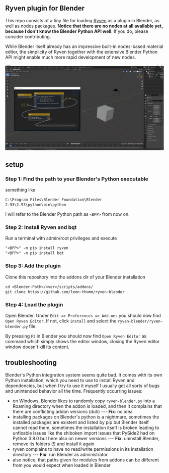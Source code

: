 ## Ryven plugin for Blender

This repo consists of a tiny file for loading [Ryven](https://github.com/leon-thomm/ryven) as a plugin in Blender, as well as nodes packages. **Notice that there are no nodes at all available yet, because I don't know the Blender Python API well**. If you do, please consider contributing.

While Blender itself already has an impressive built-in nodes-based material editor, the simplicity of Ryven together with the extensive Blender Python API might enable much more rapid development of new nodes.

![](screenshot1.png)

## setup

### Step 1: Find the path to your Blender's Python executable

something like

```
C:\Program Files\Blender Foundation\Blender 2.93\2.93\python\bin\python
```

I will refer to the Blender Python path as `<BPP>` from now on.

### Step 2: Install Ryven and bqt

Run a terminal with admin/root privileges and execute

```
"<BPP>" -m pip install ryven
"<BPP>" -m pip install bqt
```

### Step 3: Add the plugin

Clone this repository into the addons dir of your Blender installation

```
cd <Blender-Path>/<ver>/scripts/addons/
git clone https://github.com/leon-thomm/ryven-blender
```

### Step 4: Load the plugin

Open Blender. Under `Edit => Preferences => Add-ons` you should now find `Open Ryven Editor`. If not, click `install` and select the `ryven-blender/ryven-blender.py` file.

By pressing `F3` in Blender you should now find `Open Ryven Editor` as command which simply shows the editor window, closing the Ryven editor window doesn't kill its content.

## troubleshooting

Blender's Python integration system seems quite bad. It comes with its own Python installation, which you need to use to install Ryven and dependencies, but when I try to use it myself I usually get all sorts of bugs and unintended behavior all the time. Frequently occurring issues:

- on Windows, Blender likes to randomly copy `ryven-blender.py` into a Roaming directory when the addon is loaded, and then it complains that there are conflicting addon versions (duh) --- **Fix**: no idea
- installing packages on Blender's python is a nightmare, sometimes the installed packages are existent and listed by pip but Blender itself cannot read them, sometimes the installation itself is broken leading to unfixable issues like the shiboken import issues that PySide2 had on Python 3.8.0 but here also on newer versions --- **Fix**: uninstall Blender, remove its folders (!) and install it again
- ryven complains to have no read/write permissions in its installation directory --- **Fix**: run Blender as administrator
- also notice, that paths given for modules from addons can be different from you would expect when loaded in Blender
